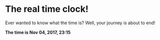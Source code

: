 # The real time clock!

Ever wanted to know what the time is? Well, your journey is about to end!

**The time is Nov 04, 2017, 23:15**
